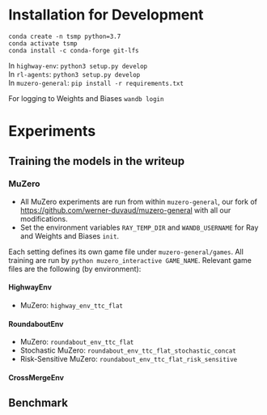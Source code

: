 # Installation for Development
`conda create -n tsmp python=3.7`  
`conda activate tsmp`  
`conda install -c conda-forge git-lfs`

In `highway-env`: 
`python3 setup.py develop`  
In `rl-agents`: 
`python3 setup.py develop`  
In `muzero-general`: 
`pip install -r requirements.txt`

For logging to Weights and Biases
`wandb login`

# Experiments

## Training the models in the writeup

### MuZero
- All MuZero experiments are run from within `muzero-general`, our fork of https://github.com/werner-duvaud/muzero-general with all our modifications.
- Set the environment variables `RAY_TEMP_DIR` and `WANDB_USERNAME` for Ray and Weights and Biases `init`.

Each setting defines its own game file under `muzero-general/games`. All training are run by `python muzero_interactive GAME_NAME`.
Relevant game files are the following (by environment):

#### HighwayEnv
- MuZero: `highway_env_ttc_flat`

#### RoundaboutEnv
- MuZero: `roundabout_env_ttc_flat`
- Stochastic MuZero: `roundabout_env_ttc_flat_stochastic_concat`
- Risk-Sensitive MuZero: `roundabout_env_ttc_flat_risk_sensitive`

#### CrossMergeEnv


## Benchmark